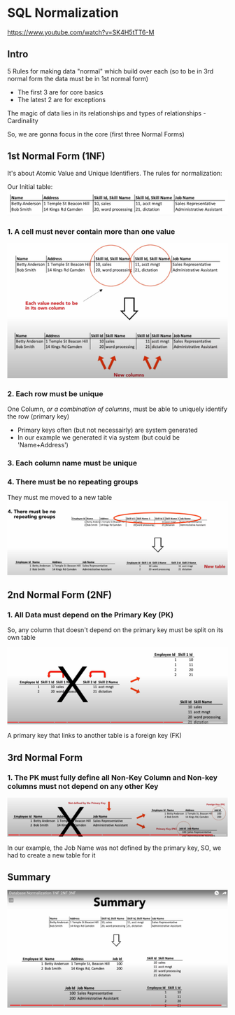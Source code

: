 # SQL Normalization

https://www.youtube.com/watch?v=SK4H5tTT6-M

## Intro

5 Rules for making data "normal" which build over each (so to be in 3rd normal form the data must be in 1st normal form)

- The first 3 are for core basics
- The latest 2 are for exceptions

The magic of data lies in its relationships and types of relationships - Cardinality

So, we are gonna focus in the core (first three Normal Forms)

## 1st Normal Form (1NF)

It's about Atomic Value and Unique Identifiers. The rules for normalization:

Our Initial table:
![Initial Table](image-7.png)

### 1. A cell must never contain more than one value

![example](image-6.png)

### 2. Each row must be unique

One Column, _or a combination of columns_, must be able to uniquely identify the row (primary key)

- Primary keys often (but not necessairly) are system generated
- In our example we generated it via system (but could be 'Name+Address')

### 3. Each column name must be unique

### 4. There must be no repeating groups

They must me moved to a new table
![e.g.: ](image-1.png)

## 2nd Normal Form (2NF)

### 1. All Data must depend on the Primary Key (PK)

So, any column that doesn't depend on the primary key must be split on its own table

![Example](image-3.png)

A primary key that links to another table is a foreign key (FK)

## 3rd Normal Form

### 1. The PK must fully define all Non-Key Column and Non-key columns must not depend on any other Key

![Example](image-4.png)

In our example, the Job Name was not defined by the primary key, SO, we had to create a new table for it

## Summary

![Application of the 3 NFs to our example table](image-5.png)
